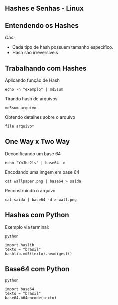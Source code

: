 ## Hashes e Senhas - Linux

## Entendendo os Hashes

*Obs:*
- Cada tipo de hash possuem tamanho especifico.
- Hash são irreversiveis

## Trabalhando com Hashes

Aplicando função de Hash

`echo -n "exemplo" | md5sum`

Tirando hash de arquivos

`md5sum arquivo`

Obtendo detalhes sobre o arquivo

`file arquivo*`

## One Way x Two Way

Decodificando um base 64

`echo "YnJhc2ls" | base64 -d ` 

Encodando uma imgem em base 64

`cat wallpaper.png | base64 > saida`

Reconstruindo o arquivo

`cat saida | base64 -d > wall.png`

## Hashes com Python

Exemplo via terminal:

```
python

import haslib
texto = "brasil"
hashlib.md5(texto).hexdigest()
```


## Base64 com Python

```
python

import base64
texto = "brasil"
base64.b64encode(texto)
```







